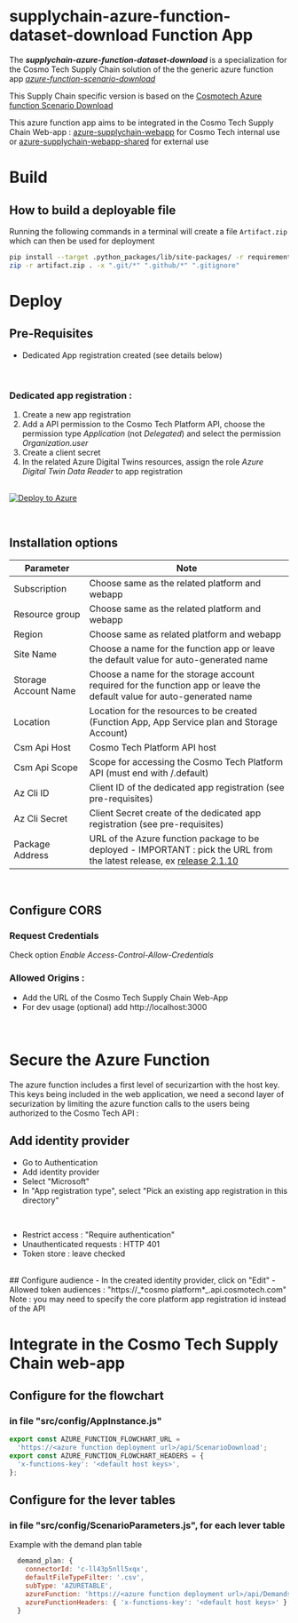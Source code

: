 # supplychain-azure-function-dataset-download Function App


The **_supplychain-azure-function-dataset-download_** is a specialization for the Cosmo Tech Supply Chain solution of the the generic azure function app [_azure-function-scenario-download_](https://github.com/Cosmo-Tech/azure-function-scenario-download)

This Supply Chain specific version is based on the [Cosmotech Azure function Scenario Download](https://github.com/Cosmo-Tech/azure-function-scenario-download)

This azure function app aims to be integrated in the Cosmo Tech Supply Chain Web-app : [azure-supplychain-webapp](https://github.com/Cosmo-Tech/azure-supplychain-webapp) for Cosmo Tech internal use or [azure-supplychain-webapp-shared](https://github.com/Cosmo-Tech/azure-supplychain-webapp-shared) for external use

# Build

## How to build a deployable file

Running the following commands in a terminal will create a file `Artifact.zip` which can then be used for deployment 

```bash
pip install --target .python_packages/lib/site-packages/ -r requirements.txt
zip -r artifact.zip . -x ".git/*" ".github/*" ".gitignore"
```

# Deploy 

## Pre-Requisites

- Dedicated App registration created (see details below)

<br>

### Dedicated app registration :
1. Create a new app registration
2. Add a API permission to the Cosmo Tech Platform API, choose the permission type *_Application_* (not *_Delegated_*) and select the permission *_Organization.user_*
3. Create a client secret
4. In the related Azure Digital Twins resources, assign the role _Azure Digital Twin Data Reader_  to app registration 
<br><br>

[![Deploy to Azure](https://aka.ms/deploytoazurebutton)](https://portal.azure.com/#create/Microsoft.Template/uri/https%3A%2F%2Fraw.githubusercontent.com%2FCosmo-Tech%2Fsupplychain-azure-function-dataset-download%2Fmain%2Fdeploy%2Fazuredeploy.json)

<br>

## Installation options

| Parameter            | Note                                                                                                                                                                                                                                       |
|----------------------|--------------------------------------------------------------------------------------------------------------------------------------------------------------------------------------------------------------------------------------------|
| Subscription         | Choose same as the related platform and webapp                                                                                                                                                                                             |
| Resource group       | Choose same as the related platform and webapp                                                                                                                                                                                             |
| Region               | Choose same as related platform and webapp                                                                                                                                                                                                 |
| Site Name            | Choose a name for the function app or leave the default value for auto-generated name                                                                                                                                                      |
| Storage Account Name | Choose a name for the storage account required for the function app or leave the default value for auto-generated name                                                                                                                     |
| Location             | Location for the resources to be created (Function App, App Service plan and Storage Account)                                                                                                                                              |
| Csm Api Host         | Cosmo Tech Platform API host                                                                                                                                                                                                               |
| Csm Api Scope        | Scope for accessing the Cosmo Tech Platform API (must end with /.default)                                                                                                                                                                  |
| Az Cli ID	           | Client ID of the dedicated app registration (see pre-requisites)                                                                                                                                                                           |
| Az Cli Secret        | Client Secret create of the dedicated app registration (see pre-requisites)                                                                                                                                                                |
| Package Address      | URL of the Azure function package to be deployed  - IMPORTANT : pick the URL from the latest release, ex [release 2.1.10](https://github.com/Cosmo-Tech/supplychain-azure-function-dataset-download/releases/download/2.1.10/artifact.zip) |

<br>


## Configure CORS

### Request Credentials
Check option _*Enable Access-Control-Allow-Credentials*_

### Allowed Origins :
- Add the URL of the Cosmo Tech Supply Chain Web-App
- For dev usage (optional) add http://localhost:3000

<br>


# Secure the Azure Function

The azure function includes a first level of securizartion with the host key.<br>
This keys being included in the web application, we need a second layer of securization by limiting the azure function calls to the users being authorized to the Cosmo Tech API :

## Add identity provider

- Go to Authentication
- Add identity provider
- Select "Microsoft"
- In "App registration type", select "Pick an existing app registration in this directory"
<br>

- Restrict access : "Require authentication"
- Unauthenticated requests : HTTP 401
- Token store : leave checked
<br>
## Configure audience
- In the created identity provider, click on "Edit"
- Allowed token audiences : "https://_*cosmo platform*_.api.cosmotech.com" 
Note : you may need to specify the core platform app registration id instead of the API 

# Integrate in the Cosmo Tech Supply Chain web-app


## Configure for the flowchart

### in file "src/config/AppInstance.js"

```javascript
export const AZURE_FUNCTION_FLOWCHART_URL =
  'https://<azure function deployment url>/api/ScenarioDownload';
export const AZURE_FUNCTION_FLOWCHART_HEADERS = {
  'x-functions-key': '<default host keys>',
};
```

## Configure for the lever tables

### in file "src/config/ScenarioParameters.js", for each lever table

Example with the demand plan table

```javascript
  demand_plan: {
    connectorId: 'c-ll43p5nll5xqx',
    defaultFileTypeFilter: '.csv',
    subType: 'AZURETABLE',
    azureFunction: 'https://<azure function deployment url>/api/DemandsPlan',
    azureFunctionHeaders: { 'x-functions-key': '<default host keys>' },
  }
```
